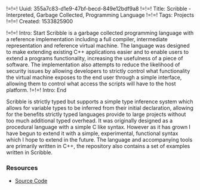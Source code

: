 !=!=! Uuid: 355a7c83-d1e9-47bf-becd-849e12bdf9a8
!=!=! Title: Scribble - Interpreted, Garbage Collected, Programming Language
!=!=! Tags: Projects
!=!=! Created: 1533825900

!=!=! Intro: Start
Scribble is a garbage collected programming language with a reference implementation including a full compiler, intermediate representation and reference virtual machine. The language was designed to make extending existing C++ applications easier and to enable users to extend a programs functionality, increasing the usefulness of a piece of software. The implementation also attempts to reduce the likelihood of security issues by allowing developers to strictly control what functionality the virtual machine exposes to the end user through a simple interface, allowing them to control what access the scripts will have to the host platform.
!=!=! Intro: End

Scribble is strictly typed but supports a simple type inference system which allows for variable types to be inferred from their initial declaration, allowing for the benefits strictly typed languages provide to large projects without too much additional typed overhead. It was originally designed as a procedural language with a simple C like syntax. However as it has grown I have begun to extend it with a simple, experimental, functional syntax which I hope to extend in the future. The language and accompanying tools are primarily written in C++, the repository also contains a set of examples written in Scribble.

### Resources

* [Source Code](https://gitHUB.com/jawline/Scribble)
